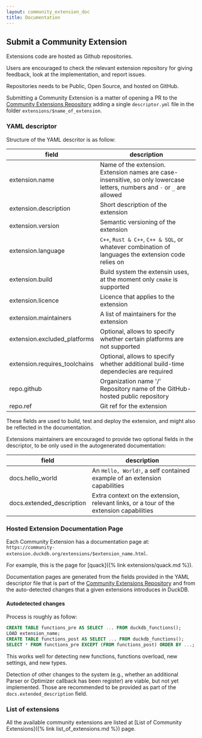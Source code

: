 ```yaml
---
layout: community_extension_doc
title: Documentation
---
```


## Submit a Community Extension

Extensions code are hosted as Github repositories.

Users are encouraged to check the relevant extension repository for giving feedback, look at the implementation, and report issues.

Repositories needs to be Public, Open Source, and hosted on GitHub.

Submitting a Community Extension is a matter of opening a PR to the [Community Extensions Repository](https://github.com/duckdb/community-extensions) adding a single `descriptor.yml` file in the folder `extensions/$name_of_extension`.

### YAML descriptor

Structure of the YAML descritor is as follow:

| field | description |
|--|--|
| extension.name | Name of the extension. Extension names are case-insensitive, so only lowercase letters, numbers and `-` or `_` are allowed |
| extension.description |Short description of the extension | 
| extension.version | Semantic versioning of the extension |
| extension.language | `C++`, `Rust & C++`, `C++ & SQL`, or whatever combination of languages the extension code relies on |
| extension.build | Build system the extensin uses, at the moment only `cmake` is supported |
| extension.licence | Licence that applies to the extension |
| extension.maintainers | A list of maintainers for the extension |
| extension.excluded_platforms | Optional, allows to specify whether certain platforms are not supported |
| extension.requires_toolchains | Optional, allows to specify whether additional build-time dependecies are required |
| repo.github | Organization name '/' Repository name  of the GitHub-hosted public repository |
| repo.ref | Git ref for the extension |

These fields are used to build, test and deploy the extension, and might also be reflected in the documentation.

Extensions maintainers are encouraged to provide two optional fields in the descriptor, to be only used in the autogenerated documentation:

| field | description |
|--|--|
| docs.hello_world | An `Hello, World!`, a self contained example of an extension capabilities |
| docs.extended_description | Extra context on the extension, relevant links, or a tour of the extension capabilities |

### Hosted Extension Documentation Page 

Each Community Extension has a documentation page at: `https://community-extension.duckdb.org/extensions/$extension_name.html`.

For example, this is the page for [quack]({% link extensions/quack.md %}).

Documentation pages are generated from the fields provided in the YAML descriptor file that is part of the [Community Extensions Repository](https://github.com/duckdb/community-extensions) and from the auto-detected changes that a given extensions introduces in DuckDB.

#### Autodetected changes

Process is roughly as follow:

```sql
CREATE TABLE functions_pre AS SELECT ... FROM duckdb_functions();
LOAD extension_name;
CREATE TABLE functions_post AS SELECT ... FROM duckdb_functions();
SELECT * FROM functions_pre EXCEPT (FROM functions_post) ORDER BY ...;
```

This works well for detecting new functions, functions overload, new settings, and new types.

Detection of other changes to the system (e.g., whether an additional Parser or Optimizer callback has been register) are viable, but not yet implemented. Those are recommended to be provided as part of the `docs.extended_description` field.

### List of extensions

All the available community extensions are listed at [List of Community Extensions]({% link list_of_extensions.md %}) page.
